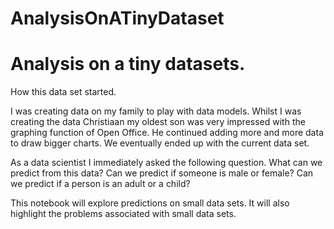 # AnalysisOnATinyDataset
<h1>Analysis on a tiny datasets.</h1>

How this data set started.

I was creating data on my family to play with data models. Whilst I was creating the data Christiaan my oldest son was very impressed with the graphing function of Open Office. He continued adding more and more data to draw bigger charts. We eventually ended up with the current data set. 

As a data scientist I immediately asked the following question. What can we predict from this data? Can we predict if someone is male or female? Can we predict if a person is an adult or a child? 

This notebook will explore predictions on small data sets. It will also highlight the problems associated with small data sets.
